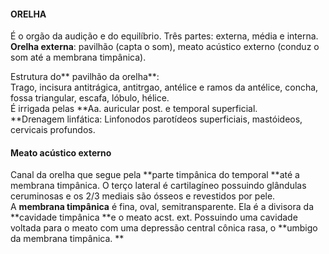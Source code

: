 #### ORELHA

É o orgão da audição e do equilíbrio. Três partes: externa, média e interna.  
**Orelha externa**: pavilhão \(capta o som\), meato acústico externo \(conduz o som até a membrana timpânica\).

Estrutura do** pavilhão da orelha**:  
Trago, incisura antitrágica, antitrgao, antélice e ramos da antélice, concha, fossa triangular, escafa, lóbulo, hélice.  
É irrigada pelas **Aa. auricular post. e temporal superficial.      
**Drenagem linfática: Linfonodos parotídeos superficiais, mastóideos, cervicais profundos.

#### Meato acústico externo

Canal da orelha que segue pela **parte timpânica do temporal **até a membrana timpânica. O terço lateral é cartilagíneo possuindo glândulas ceruminosas e os 2/3 mediais são ósseos e revestidos por pele.   
A **membrana timpânica** é fina, oval, semitransparente. Ela é a divisora da **cavidade timpânica **e o meato acst. ext. Possuindo uma cavidade voltada para o meato com uma depressão central cônica rasa, o **umbigo da membrana timpânica. **

